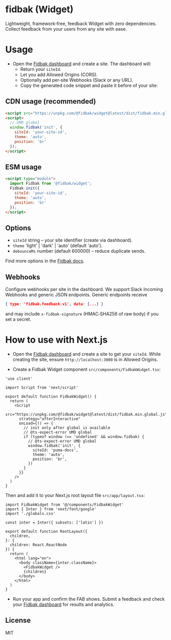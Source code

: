 # fidbak (Widget)

Lightweight, framework‑free, feedback Widget with zero dependencies. Collect feedback from your users from any site with ease.

# Usage
* Open the [Fidbak dashboard](https://fidbak.dev/dashboard) and create a site. The dashboard will:
    * Return your `siteId`.
    * Let you add Allowed Origins (CORS).
    * Optionally add per‑site Webhooks (Slack or any URL).
    * Copy the generated code snippet and paste it before </body> of your site:

## CDN usage (recommended)

```html
<script src="https://unpkg.com/@fidbak/widget@latest/dist/fidbak.min.global.js"></script>
<script>
  // UMD global
  window.fidbak('init', {
    siteId: 'your-site-id',
    theme: 'auto',
    position: 'br'
  });
</script>
```

## ESM usage

```html
<script type="module">
  import Fidbak from '@fidbak/widget';
  Fidbak.init({
    siteId: 'your-site-id',
    theme: 'auto',
    position: 'br'
  });
</script>
```

## Options

- `siteId` string – your site identifier (create via dashboard).
- `theme` 'light' | 'dark' | 'auto' (default 'auto').
- `debounceMs` number (default 600000) – reduce duplicate sends.

Find more options in the [Fidbak docs](https://github.com/kenny-io/fidbak?tab=readme-ov-file#configuration-options).

## Webhooks

Configure webhooks per site in the dashboard. We support Slack Incoming Webhooks and generic JSON endpoints. Generic endpoints receive 

```json 
{ type: 'fidbak.feedback.v1', data: {...} }
```

and may include `x-fidbak-signature` (HMAC‑SHA256 of raw body) if you set a secret.

# How to use with Next.js

* Open the [Fidbak dashboard](https://fidbak.dev/dashboard) and create a site to get your `siteId`. While creating the site, ensure `http://localhost:3000` is in Allowed Origins.
    
* Create a Fidbak Widget component `src/components/FidbakWidget.tsx`: 

```tsx
'use client'

import Script from 'next/script'

export default function FidbakWidget() {
  return (
    <Script
      src="https://unpkg.com/@fidbak/widget@latest/dist/fidbak.min.global.js"
      strategy="afterInteractive"
      onLoad={() => {
        // init only after global is available
        // @ts-expect-error UMD global
        if (typeof window !== 'undefined' && window.fidbak) {
          // @ts-expect-error UMD global
          window.fidbak('init', {
            siteId: 'puma-docs',
            theme: 'auto',
            position: 'br',
          })
        }
      }}
    />
  )
}

```

Then and add it to your Next.js root layout file `src/app/layout.tsx`:

```tsx
import FidbakWidget from '@/components/FidbakWidget'
import { Inter } from 'next/font/google'
import './globals.css'

const inter = Inter({ subsets: ['latin'] })

export default function RootLayout({
  children,
}: {
  children: React.ReactNode
}) {
  return (
    <html lang="en">
      <body className={inter.className}>
        <FidbakWidget />
        {children}
      </body>
    </html>
  )
}
```

* Run your app and confirm the FAB shows. Submit a feedback and check your [Fidbak dashboard](https://fidbak.dev/dashboard) for results and analytics.

## License

MIT
